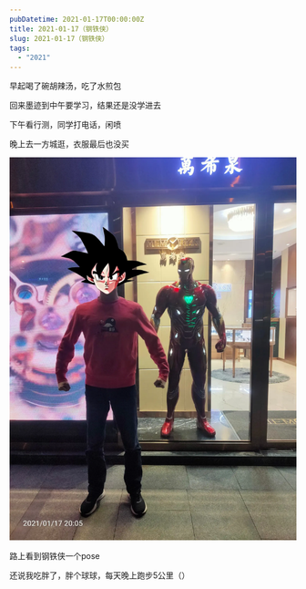 ```yaml
---
pubDatetime: 2021-01-17T00:00:00Z
title: 2021-01-17（钢铁侠）
slug: 2021-01-17（钢铁侠）
tags:
  - "2021"
---
```


早起喝了碗胡辣汤，吃了水煎包

回来墨迹到中午要学习，结果还是没学进去

下午看行测，同学打电话，闲喷

晚上去一方城逛，衣服最后也没买

![](../../img/6904315-1f6ebac99621d3f1.jpg)

路上看到钢铁侠一个pose

还说我吃胖了，胖个球球，每天晚上跑步5公里（）
